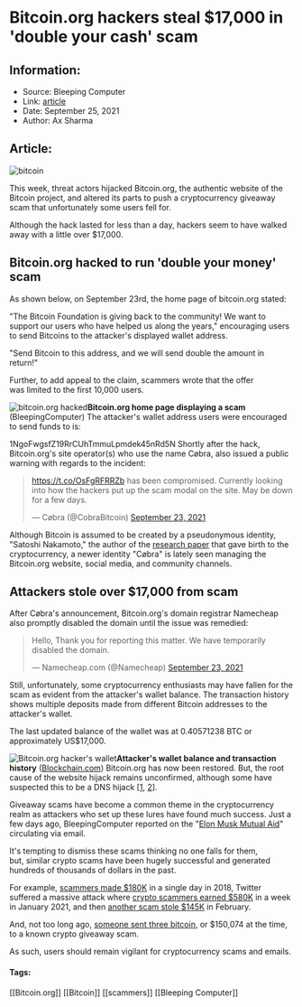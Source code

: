 # Bitcoin.org hackers steal $17,000 in 'double your cash' scam
### 

## Information:
+ Source: Bleeping Computer
+ Link: [article](https://www.bleepingcomputer.com/news/security/bitcoinorg-hackers-steal-17-000-in-double-your-cash-scam/)
+ Date: September 25, 2021
+ Author: Ax Sharma


## Article:
![bitcoin](https://www.bleepstatic.com/content/hl-images/2021/08/12/Cryptocurrency-Bitcoin.jpg)


This week, threat actors hijacked Bitcoin.org, the authentic website of the Bitcoin project, and altered its parts to push a cryptocurrency giveaway scam that unfortunately some users fell for.


Although the hack lasted for less than a day, hackers seem to have walked away with a little over $17,000.


Bitcoin.org hacked to run 'double your money' scam
--------------------------------------------------


As shown below, on September 23rd, the home page of bitcoin.org stated:


"The Bitcoin Foundation is giving back to the community! We want to support our users who have helped us along the years," encouraging users to send Bitcoins to the attacker's displayed wallet address.


"Send Bitcoin to this address, and we will send double the amount in return!"


Further, to add appeal to the claim, scammers wrote that the offer was limited to the first 10,000 users.



![bitcoin.org hacked](https://www.bleepstatic.com/images/news/u/1164866/2021/Sep-2021/bitcoin-hacked/website-hacked(1).jpeg)**Bitcoin.org home page displaying a scam** (BleepingComputer)
The attacker's wallet address users were encouraged to send funds to is:


1NgoFwgsfZ19RrCUhTmmuLpmdek45nRd5N
Shortly after the hack, Bitcoin.org's site operator(s) who use the name Cøbra, also issued a public warning with regards to the incident:




> 
> <https://t.co/OsFgRFRRZb> has been compromised. Currently looking into how the hackers put up the scam modal on the site. May be down for a few days.
> 
> 
> — Cøbra (@CobraBitcoin) [September 23, 2021](https://twitter.com/CobraBitcoin/status/1440905892543832064?ref_src=twsrc%5Etfw)


Although Bitcoin is assumed to be created by a pseudonymous identity, "Satoshi Nakamoto," the author of the [research paper](http://web.archive.org/web/20210918000611/https://bitcoin.org/bitcoin.pdf) that gave birth to the cryptocurrency, a newer identity "Cøbra" is lately seen managing the Bitcoin.org website, social media, and community channels.


Attackers stole over $17,000 from scam
--------------------------------------


After Cøbra's announcement, Bitcoin.org's domain registrar Namecheap also promptly disabled the domain until the issue was remedied:




> 
> Hello, Thank you for reporting this matter. We have temporarily disabled the domain.
> 
> 
> — Namecheap.com (@Namecheap) [September 23, 2021](https://twitter.com/Namecheap/status/1440896036487245832?ref_src=twsrc%5Etfw)


Still, unfortunately, some cryptocurrency enthusiasts may have fallen for the scam as evident from the attacker's wallet balance. The transaction history shows multiple deposits made from different Bitcoin addresses to the attacker's wallet.


The last updated balance of the wallet was at 0.40571238 BTC or approximately US$17,000.



![Bitcoin.org hacker's wallet](https://www.bleepstatic.com/images/news/u/1164866/2021/Sep-2021/bitcoin-hacked/wallet-log.jpg)**Attacker's wallet balance and transaction history** ([Blockchain.com](https://www.blockchain.com/btc/address/1NgoFwgsfZ19RrCUhTmmuLpmdek45nRd5N))
Bitcoin.org has now been restored. But, the root cause of the website hijack remains unconfirmed, although some have suspected this to be a DNS hijack [[1](https://twitter.com/vxunderground/status/1440929755608584193), [2](https://news.ycombinator.com/item?id=28625435)].


Giveaway scams have become a common theme in the cryptocurrency realm as attackers who set up these lures have found much success. Just a few days ago, BleepingComputer reported on the "[Elon Musk Mutual Aid](https://www.bleepingcomputer.com/news/security/new-elon-musk-club-crypto-giveaway-scam-promoted-via-email/)" circulating via email.


It's tempting to dismiss these scams thinking no one falls for them, but, similar crypto scams have been hugely successful and generated hundreds of thousands of dollars in the past.


For example, [scammers made $180K](https://www.bleepingcomputer.com/news/security/fake-elon-musk-twitter-bitcoin-scam-earned-180k-in-one-day/) in a single day in 2018, Twitter suffered a massive attack where [crypto scammers earned $580K](http://m/) in a week in January 2021, and then [another scam stole $145K](https://www.bleepingcomputer.com/news/security/twitter-scammers-earned-over-145k-this-week-in-bitcoin-ethereum-doge/) in February.


And, not too long ago, [someone sent three bitcoin](https://twitter.com/whale_alert/status/1438153874129530886), or $150,074 at the time, to a known crypto giveaway scam.


As such, users should remain vigilant for cryptocurrency scams and emails.




#### Tags:
[[Bitcoin.org]] [[Bitcoin]] [[scammers]] [[Bleeping Computer]]
